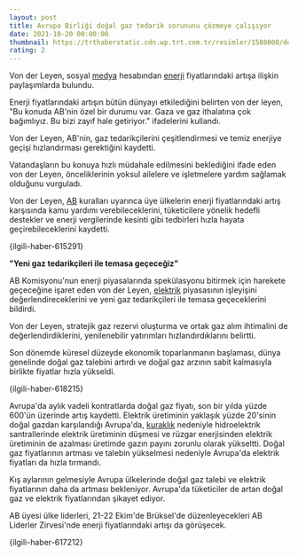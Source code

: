 ```yaml
--- 
layout: post
title: Avrupa Birliği doğal gaz tedarik sorununu çözmeye çalışıyor
date: 2021-10-20 00:00:00
thumbnail: https://trthaberstatic.cdn.wp.trt.com.tr/resimler/1588000/dogalgaz-aa-1588755.jpg
rating: 2
---
```

<p>
	Von der Leyen, sosyal <a href="https://www.trthaber.com/etiket/medya/" target="_blank">medya</a> hesabından <a href="https://www.trthaber.com/etiket/enerji/" target="_blank">enerji</a> fiyatlarındaki artışa ilişkin paylaşımlarda bulundu.</p>
<p>
	Enerji fiyatlarındaki artışın bütün dünyayı etkilediğini belirten von der leyen, "Bu konuda AB'nin özel bir durumu var. Gaza ve gaz ithalatına çok bağımlıyız. Bu bizi zayıf hale getiriyor." ifadelerini kullandı.</p>
<p>
	Von der Leyen, AB'nin, gaz tedarikçilerini çeşitlendirmesi ve temiz enerjiye geçişi hızlandırması gerektiğini kaydetti.</p>
<p>
	Vatandaşların bu konuya hızlı müdahale edilmesini beklediğini ifade eden von der Leyen, önceliklerinin yoksul ailelere ve işletmelere yardım sağlamak olduğunu vurguladı.</p>
<p>
	Von der Leyen, <a href="https://www.trthaber.com/etiket/ab/" target="_blank">AB</a> kuralları uyarınca üye ülkelerin enerji fiyatlarındaki artış karşısında kamu yardımı verebileceklerini, tüketicilere yönelik hedefli destekler ve enerji vergilerinde kesinti gibi tedbirleri hızla hayata geçirebileceklerini kaydetti.</p>
<p>
	{ilgili-haber-615291}</p>
<p>
	<strong>"Yeni gaz tedarikçileri ile temasa geçeceğiz"</strong></p>
<p>
	AB Komisyonu'nun enerji piyasalarında spekülasyonu bitirmek için harekete geçeceğine işaret eden von der Leyen, <a href="https://www.trthaber.com/etiket/elektrik/" target="_blank">elektrik</a> piyasasının işleyişini değerlendireceklerini ve yeni gaz tedarikçileri ile temasa geçeceklerini bildirdi.</p>
<p>
	Von der Leyen, stratejik gaz rezervi oluşturma ve ortak gaz alım ihtimalini de değerlendirdiklerini, yenilenebilir yatırımları hızlandırdıklarını belirtti.</p>
<p>
	Son dönemde küresel düzeyde ekonomik toparlanmanın başlaması, dünya genelinde doğal gaz talebini artırdı ve doğal gaz arzının sabit kalmasıyla birlikte fiyatlar hızla yükseldi.</p>
<p>
	{ilgili-haber-618215}</p>
<p>
	Avrupa'da aylık vadeli kontratlarda doğal gaz fiyatı, son bir yılda yüzde 600'ün üzerinde artış kaydetti. Elektrik üretiminin yaklaşık yüzde 20'sinin doğal gazdan karşılandığı Avrupa'da, <a href="https://www.trthaber.com/etiket/kuraklik/" target="_blank">kuraklık</a> nedeniyle hidroelektrik santrallerinde elektrik üretiminin düşmesi ve rüzgar enerjisinden elektrik üretiminin de azalması üretimde gazın payını zorunlu olarak yükseltti. Doğal gaz fiyatlarının artması ve talebin yükselmesi nedeniyle Avrupa'da elektrik fiyatları da hızla tırmandı.</p>
<p>
	Kış aylarının gelmesiyle Avrupa ülkelerinde doğal gaz talebi ve elektrik fiyatlarının daha da artması bekleniyor. Avrupa'da tüketiciler de artan doğal gaz ve elektrik fiyatlarından şikayet ediyor.</p>
<p>
	AB üyesi ülke liderleri, 21-22 Ekim'de Brüksel'de düzenleyecekleri AB Liderler Zirvesi'nde enerji fiyatlarındaki artışı da görüşecek.</p>
<p>
	{ilgili-haber-617212}</p>
